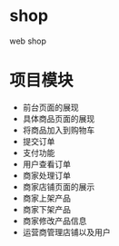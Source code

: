 # shop
web shop
# 项目模块
+ 前台页面的展现
+ 具体商品页面的展现
+ 将商品加入到购物车
+ 提交订单
+ 支付功能
+ 用户查看订单
+ 商家处理订单
+ 商家店铺页面的展示
+ 商家上架产品
+ 商家下架产品
+ 商家修改产品信息
+ 运营商管理店铺以及用户
